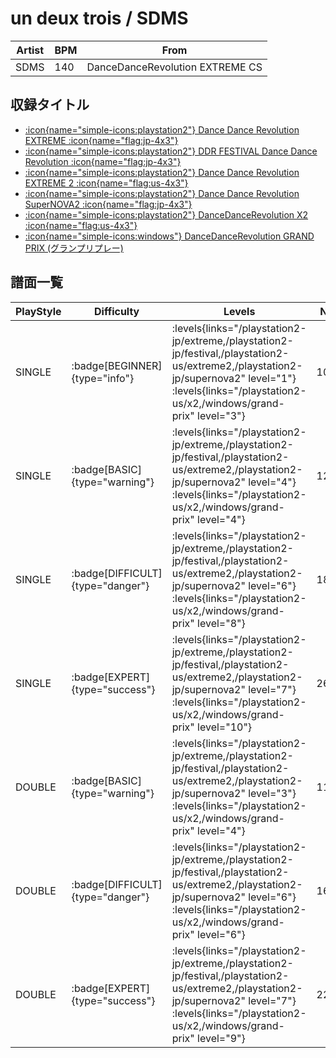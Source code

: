 # un deux trois / SDMS

|Artist|BPM|From|
|------|---|----|
|SDMS|140|DanceDanceRevolution EXTREME CS|

## 収録タイトル

- [:icon{name="simple-icons:playstation2"} Dance Dance Revolution EXTREME :icon{name="flag:jp-4x3"}](/playstation2-jp/extreme)
- [:icon{name="simple-icons:playstation2"} DDR FESTIVAL Dance Dance Revolution :icon{name="flag:jp-4x3"}](/playstation2-jp/festival)
- [:icon{name="simple-icons:playstation2"} Dance Dance Revolution EXTREME 2 :icon{name="flag:us-4x3"}](/playstation2-us/extreme2)
- [:icon{name="simple-icons:playstation2"} Dance Dance Revolution SuperNOVA2 :icon{name="flag:jp-4x3"}](/playstation2-jp/supernova2)
- [:icon{name="simple-icons:playstation2"} DanceDanceRevolution X2 :icon{name="flag:us-4x3"}](/playstation2-us/x2)
- [:icon{name="simple-icons:windows"} DanceDanceRevolution GRAND PRIX (グランプリプレー)](/windows/grand-prix)

## 譜面一覧

|PlayStyle|Difficulty|Levels|Notes|Movie|
|---------|----------|------|-----|-----|
|SINGLE| :badge[BEGINNER]{type="info"}| :levels{links="/playstation2-jp/extreme,/playstation2-jp/festival,/playstation2-us/extreme2,/playstation2-jp/supernova2" level="1"} :levels{links="/playstation2-us/x2,/windows/grand-prix" level="3"}|102/0||
|SINGLE| :badge[BASIC]{type="warning"}| :levels{links="/playstation2-jp/extreme,/playstation2-jp/festival,/playstation2-us/extreme2,/playstation2-jp/supernova2" level="4"} :levels{links="/playstation2-us/x2,/windows/grand-prix" level="4"}|121/25||
|SINGLE| :badge[DIFFICULT]{type="danger"}| :levels{links="/playstation2-jp/extreme,/playstation2-jp/festival,/playstation2-us/extreme2,/playstation2-jp/supernova2" level="6"} :levels{links="/playstation2-us/x2,/windows/grand-prix" level="8"}|187/34||
|SINGLE| :badge[EXPERT]{type="success"}| :levels{links="/playstation2-jp/extreme,/playstation2-jp/festival,/playstation2-us/extreme2,/playstation2-jp/supernova2" level="7"} :levels{links="/playstation2-us/x2,/windows/grand-prix" level="10"}|267/11||
|DOUBLE| :badge[BASIC]{type="warning"}| :levels{links="/playstation2-jp/extreme,/playstation2-jp/festival,/playstation2-us/extreme2,/playstation2-jp/supernova2" level="3"} :levels{links="/playstation2-us/x2,/windows/grand-prix" level="4"}|113/4||
|DOUBLE| :badge[DIFFICULT]{type="danger"}| :levels{links="/playstation2-jp/extreme,/playstation2-jp/festival,/playstation2-us/extreme2,/playstation2-jp/supernova2" level="6"} :levels{links="/playstation2-us/x2,/windows/grand-prix" level="6"}|160/13||
|DOUBLE| :badge[EXPERT]{type="success"}| :levels{links="/playstation2-jp/extreme,/playstation2-jp/festival,/playstation2-us/extreme2,/playstation2-jp/supernova2" level="7"} :levels{links="/playstation2-us/x2,/windows/grand-prix" level="9"}|225/13||
